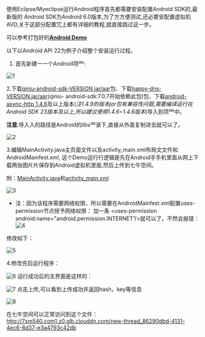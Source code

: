 使⽤Eclipse/Myeclipse运行Android程序⾸先都需要安装配置Android SDK的,最新版的 Android SDK为Android 6.0版本,为了⽅方便测试,还必要安配置虚拟机AVD,关于这部分配置⺴上都有详细的教程,就直接跳过这一步。

可以参考打包好的[**Android Demo**](http://7xm540.com1.z0.glb.clouddn.com/AndroidDemo.zip)

以下以Android API 22为例⼦介绍整个安装运行过程。<br/>
1. ⾸先新建⼀一个Android项⺫:

![1](http://7xn15i.com1.z0.glb.clouddn.com/1)

2.下载[qiniu-android-sdk-VERSION.jar/aar](http://search.maven.org/#search%7Cga%7C1%7Cg%3A%22com.qiniu%22%20AND%20a%3A%22qiniu-android-sdk%22)包、下载[happy-dns-VERSION.jar/aar](http://search.maven.org/#search%7Cga%7C1%7Cg%3A%22com.qiniu%22%20AND%20a%3A%22happy-dns%22)(qiniu- android-sdk:7.0.7开始依赖此包)包、下载[android-async-http 1.4.6](http://search.maven.org/#search%7Cga%7C1%7Cg%3A%22com.qiniu%22%20AND%20a%3A%22happy-dns%22)及以上版本(_注1.4.9的版本jar包有兼容性问题,需要编译运行在Android SDK 23版本及以上,所以建议使⽤1.4.6~1.4.8版本_)导⼊到项⺫中。

**注意**:导⼊入的路径是Android的libs⺫录下,直接从外⾯复制进去就可以了。

![2](http://7xn15i.com1.z0.glb.clouddn.com/2)

3.编辑MainActivity.java主⻚面⽂件以及activity_main.xml布局⽂文件和AndroidMainfest.xml, 这个Demo运⾏行逻辑是先在Android⼿手机里面从网上下载两张图⽚片保存到Android虚拟机⾥面,然后上传到七牛空间。

附：[MainActivity.java](http://7xm540.com1.z0.glb.clouddn.com/MainActivity.java)和[activity_main.xml](http://7xm540.com1.z0.glb.clouddn.com/activity_main.xml)

![3](http://7xn15i.com1.z0.glb.clouddn.com/3)

* 注：因为该程序需要网络权限，所以需要在AndroidMainfest.xml配置uses-permission节点授予网络权限：
加一条 <uses-permission android:name="android.permission.INTERNET”/>就可以了，不然会报错：
![4](http://7xn15i.com1.z0.glb.clouddn.com/4)

修改如下：

![5](http://7xn15i.com1.z0.glb.clouddn.com/5)

4.修改完后运行程序：

![6](http://7xn15i.com1.z0.glb.clouddn.com/6)
运行成功后的主界面是这样的：

![7](http://7xn15i.com1.z0.glb.clouddn.com/7)
点击上传,可以看到上传成功并返回hash，key等信息

![8](http://7xn15i.com1.z0.glb.clouddn.com/8)

在七牛空间可以正常访问到这个文件：<br/>
http://7xm540.com1.z0.glb.clouddn.com/new-thread_86290dbd-4131-4ec6-8d37-e3a4793c42db


